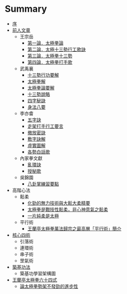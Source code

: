 # Summary

* [序](README.md)
* [前人文章](chap01/README.md)
   * 王宗岳
       * [第一論．太極拳論](chap01/太極拳論.md)
       * [第二論．太極十三勢行工歌訣](chap01/太極十三勢行工歌訣.md)
       * [第三論．太極拳十三勢](chap01/太極拳十三勢.md)
       * [第四論．太極拳打手歌](chap01/太極拳打手歌.md)
   * 武禹襄
       * [十三勢行功要解](chap01/article005.md)
       * [太極拳解](chap01/article006.md)
       * [太極拳論要解](chap01/article007.md)
       * [十三勢說略](chap01/article008.md)
       * [四字秘訣](chap01/article009.md)
       * [身法八要](chap01/article010.md)
   * 李亦畬
       * [五字訣](chap01/article011.md)
       * [走架打手行工要言](chap01/article012.md)
       * [撤放密訣](chap01/article013.md)
       * [敷字訣解](chap01/article014.md)
       * [虛實圖解](chap01/article015.md)
       * [各勢白話歌](chap01/article016.md)
   * 內家拳文獻
       * [亂環訣](chap01/luan_huan_jue.md)
       * [授秘歌](chap01/shou_mi_ge.md)
   * 吳錦園
       * [八卦掌練習要點](chap01/ba_gua_zhang.md)
* 高階心法
   * 鬆柔
       * [化勁的無力技術與大鬆大柔精要](chap02/hua-jin.md)
       * [太極拳是戰技性鬆柔，非心神意氣之鬆柔](chap02/zhan_ji_xing_song_rou.md)
       * [一片純柔是太極](chap02/yi_pian_chun_rou_shi_tai_ji.md)
   * 平行術
       * [王蘭亭太極拳萬法歸宗之最高層「平行術」簡介](chap02/ping_xing.md)
* [核心四術](chap03/README.md)
   * 引落術
   * 連環術
   * 串子術
   * 罡氣術
* [築基功法](chap04/README.md)
   * 築基功學習架構圖
* [王蘭亭太極拳六十四式](wang_lan_ting.md)
   * [論太極拳勢架不發勁的進步性](chap05/論太極拳勢架不發勁的進步性.md)

